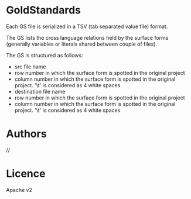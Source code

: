 GoldStandards
=============

Each GS file is serialized in a TSV (tab separated value file) format.

The GS lists the cross language relations held by the surface forms 
(generally variables or literals shared between couple of files).

The GS is structured as follows:
- src file name
- row number in which the surface form is spotted in the original project
- column number in which the surface form is spotted in the original project. 
  '\t' is considered as 4 white spaces
- destination file name
- row number in which the surface form is spotted in the original project
- column number in which the surface form is spotted in the original project. 
  '\t' is considered as 4 white spaces


# Authors 
//

# Licence
Apache v2

